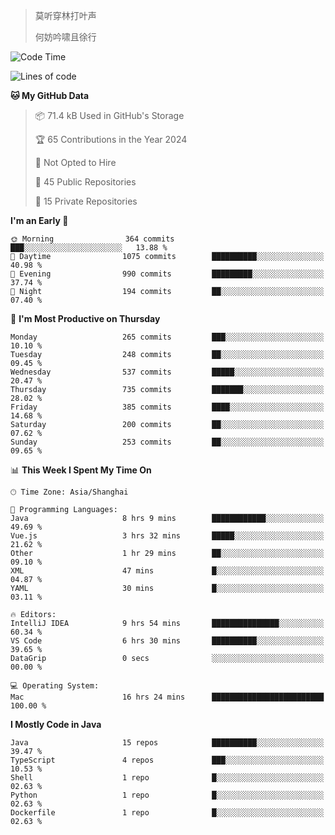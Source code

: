 > 莫听穿林打叶声
> 
> 何妨吟啸且徐行

<!-- ![Github Stats](https://github-readme-stats.vercel.app/api?username=catch6&count_private=true&show_icons=true&theme=gruvbox) -->

<!-- ![Top Langs](https://github-readme-stats.vercel.app/api/top-langs/?username=catch6&layout=compact) -->

<!--START_SECTION:waka-->
![Code Time](http://img.shields.io/badge/Code%20Time-1%2C523%20hrs%2058%20mins-blue)

![Lines of code](https://img.shields.io/badge/From%20Hello%20World%20I%27ve%20Written-9.4%20million%20lines%20of%20code-blue)

**🐱 My GitHub Data** 

> 📦 71.4 kB Used in GitHub's Storage 
 > 
> 🏆 65 Contributions in the Year 2024
 > 
> 🚫 Not Opted to Hire
 > 
> 📜 45 Public Repositories 
 > 
> 🔑 15 Private Repositories 
 > 
**I'm an Early 🐤** 

```text
🌞 Morning                364 commits         ███░░░░░░░░░░░░░░░░░░░░░░   13.88 % 
🌆 Daytime                1075 commits        ██████████░░░░░░░░░░░░░░░   40.98 % 
🌃 Evening                990 commits         █████████░░░░░░░░░░░░░░░░   37.74 % 
🌙 Night                  194 commits         ██░░░░░░░░░░░░░░░░░░░░░░░   07.40 % 
```
📅 **I'm Most Productive on Thursday** 

```text
Monday                   265 commits         ███░░░░░░░░░░░░░░░░░░░░░░   10.10 % 
Tuesday                  248 commits         ██░░░░░░░░░░░░░░░░░░░░░░░   09.45 % 
Wednesday                537 commits         █████░░░░░░░░░░░░░░░░░░░░   20.47 % 
Thursday                 735 commits         ███████░░░░░░░░░░░░░░░░░░   28.02 % 
Friday                   385 commits         ████░░░░░░░░░░░░░░░░░░░░░   14.68 % 
Saturday                 200 commits         ██░░░░░░░░░░░░░░░░░░░░░░░   07.62 % 
Sunday                   253 commits         ██░░░░░░░░░░░░░░░░░░░░░░░   09.65 % 
```


📊 **This Week I Spent My Time On** 

```text
🕑︎ Time Zone: Asia/Shanghai

💬 Programming Languages: 
Java                     8 hrs 9 mins        ████████████░░░░░░░░░░░░░   49.69 % 
Vue.js                   3 hrs 32 mins       █████░░░░░░░░░░░░░░░░░░░░   21.62 % 
Other                    1 hr 29 mins        ██░░░░░░░░░░░░░░░░░░░░░░░   09.10 % 
XML                      47 mins             █░░░░░░░░░░░░░░░░░░░░░░░░   04.87 % 
YAML                     30 mins             █░░░░░░░░░░░░░░░░░░░░░░░░   03.11 % 

🔥 Editors: 
IntelliJ IDEA            9 hrs 54 mins       ███████████████░░░░░░░░░░   60.34 % 
VS Code                  6 hrs 30 mins       ██████████░░░░░░░░░░░░░░░   39.65 % 
DataGrip                 0 secs              ░░░░░░░░░░░░░░░░░░░░░░░░░   00.00 % 

💻 Operating System: 
Mac                      16 hrs 24 mins      █████████████████████████   100.00 % 
```

**I Mostly Code in Java** 

```text
Java                     15 repos            ██████████░░░░░░░░░░░░░░░   39.47 % 
TypeScript               4 repos             ███░░░░░░░░░░░░░░░░░░░░░░   10.53 % 
Shell                    1 repo              █░░░░░░░░░░░░░░░░░░░░░░░░   02.63 % 
Python                   1 repo              █░░░░░░░░░░░░░░░░░░░░░░░░   02.63 % 
Dockerfile               1 repo              █░░░░░░░░░░░░░░░░░░░░░░░░   02.63 % 
```




<!--END_SECTION:waka-->
